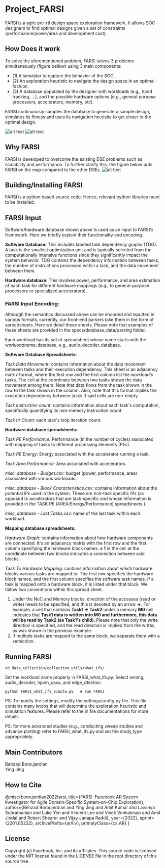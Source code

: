 # Project_FARSI
FARSI is a agile pre-rtl design space exploration framework. It allows SOC designers to find optimal
designs given a set of constraints (performance/power/area and development cost).


## How Does it work
To solve the aforementioned problem, FARSI solves 3 problems simultaneously (figure bellow) using
3 main components:
* (1) A simulator to capture the behavior of the SOC.
* (2) An exploration heuristic to navigate the design space in an optimal fashion.
* (3) A database populated by the designer with workloads (e.g., hand tracking, ...), and the
possible hardware options (e.g., general purpose processors, accelerators, memory, etc).

FARSI continuously samples the database to generate a sample design, simulates its fitness and uses its navigation heuristic to get closer to the optimal design.

![alt text](figures/FARSI_methodology.png "FARSI components")
![alt text](figures/FARSI_output.png "FARSI Output")

## Why FARSI
FARSI is developed to overcome the existing DSE problems such as scalability and performance.
To further clarify this, the figure below puts FARSI on the map compared to the other DSEs.
![alt text](figures/DSE_on_the_map.png "components")


## Building/Installing FARSI
FARSI is a python based source code. Hence, relevant python libraries need to be installed.


## FARSI Input
Software/hardware database shown above is used as an input to FARSI's framework. Here we briefly explain their functionality and encoding. 

**Software Database:** This includes labeled task dependency graphs (TDG). A task is the smallest optimization unit and is typically selected from the computationally intensive functions since they significantly impact the system behavior. TDG contains the dependency information between tasks, the number of instructions processed within a task, and the data movement between them.
 
**Hardware database**: This involves power, performance, and area estimation of each task for different hardware mappings (e.g., to general-purpose processors or specialized accelerators).

### FARSI Input Encoding:
Although the semantics discussed above can be encoded and inputted in various formats, currently, our front-end parsers take them in the form of spreadsheets. Here we detail these sheets. Please note that examples of these sheets are provided in the specs/database_data/parsing folder. 

Each workload has its set of spreadsheet whose name starts with the $workload name$_database, e.g., audio_decoder_database.

**Software Database Spreadsheets:**

*Task Data Movement:* contains information about the data movement between tasks and their execution dependency. This sheet is an adjacency matrix format, where the first row and the first column list the workload's tasks. The cell at the coordinate between two tasks shows the data movement among them. Note that data flows from the task shown in the row to the task shown in the column. Also, note that this format implies the execution dependency between tasks if said cells are non-empty. 

*Task instruction count:* contains information about each task's computation, specifically quantifying its non-memory instruction count.

*Task Itr Count:*  each task's loop iteration count.

**Hardware database spreadsheets:**

*Task PE Performance:* Performance (in the number of cycles) associated with mapping of tasks to different processing elements (PEs).

*Task PE Energy:* Energy associated with the accelerator running a task.

*Task Area Performance:* Area associated with accelerators.

*misc_database - Budget.csv:* budget (power, performance, area) associated with various workloads.

*misc_database - Block Characteristics.csv:* contains information about the potential IPs used in the system. These are non-task specific IPs (as opposed to accelerators that are task-specific and whose information is provided in the TASK PE (AREA/Energy/Performance) spreadsheets.).

*misc_database - Last Tasks.csv:* name of the last task within each workload.

**Mapping database spreadsheets:**

*Hardware Graph:* contains information about how hardware components are connected. It's an adjacency matrix with the first row and the first column specifying the hardware block names. a **1** in the cell at the coordinate between two blocks indicates a connection between said blocks.

*Task To Hardware Mapping:* contains information about which hardware blocks various tasks are mapped to. The first row specifies the hardware block names, and the first column specifies the software task names. If a task is mapped onto a hardware block, it is listed under that block. We follow two conventions within this spread sheet. 
  1) Under the NoC and Memory blocks,  direction of the accesses (read or write) needs to be specified, and this is denoted by an arrow **->**.
     For example, a cell that contains **Task1 -> Task2** under a memory **M0** cell indicates that **Task1 data is written into M0 and furthermore, this data will be read by Task2 (as Task1's child)**. Please note that only the write direction is specified, and the read direction is implied from the writes, as was shown in the previous example.
  2) If multiple tasks are mapped to the same block, we separate them with a semicolon. 


## Running FARSI
```shell
cd data_collection/collection_utils/what_ifs/
```
Set the workload name properly in FARSI_what_ifs.py. Select among, audio_decoder, hpvm_cava, and edge_dtection. 

```shell
python FARSI_what_ifs_simple.py   # run FARSI
```

PS: To modify the settings, modify the settings/config.py file. This file contains many knobs that will determine the exploration heuristic and simulation
features. Please refer to the in file documentations for more details

PS: for more advanced studies (e.g., conducting sweep studies and advance plotting) refer to FARSI_what_ifs.py and set the study_type appropriately.

## Main Contributors
Behzad Boroujerdian\
Ying Jing


## How to Cite
@misc{boroujerdian2022farsi,
      title={FARSI: Facebook AR System Investigator for Agile Domain-Specific System-on-Chip Exploration}, 
      author={Behzad Boroujerdian and Ying Jing and Amit Kumar and Lavanya Subramanian and Luke Yen and Vincent Lee and Vivek Venkatesan and Amit Jindal and Robert Shearer and Vijay Janapa Reddi},
      year={2022},
      eprint={2201.05232},
      archivePrefix={arXiv},
      primaryClass={cs.AR}
}

## License
Copyright (c) Facebook, Inc. and its affiliates.
This source code is licensed under the MIT license found in the
LICENSE file in the root directory of this source tree.


